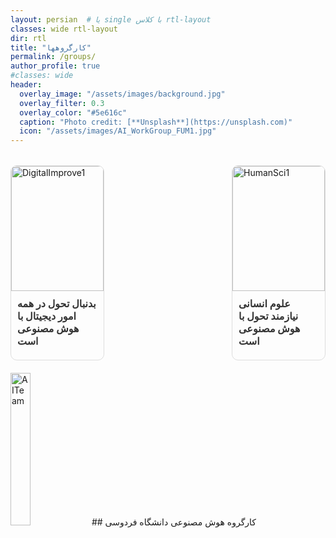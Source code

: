 ```yaml
---
layout: persian  # یا single با کلاس rtl-layout
classes: wide rtl-layout
dir: rtl
title: "کارگروهها"
permalink: /groups/
author_profile: true
#classes: wide
header:
  overlay_image: "/assets/images/background.jpg"
  overlay_filter: 0.3
  overlay_color: "#5e616c"
  caption: "Photo credit: [**Unsplash**](https://unsplash.com)"
  icon: "/assets/images/AI_WorkGroup_FUM1.jpg"
---
```


<div class="projects-grid" style="display: flex; flex-wrap: wrap; justify-content: space-between; gap: 20px;">
  <!-- پروژه ۱ -->
  <div class="project-card" style="width: calc(33.33% - 20px); border: 1px solid #ddd; border-radius: 10px; overflow: hidden; margin-bottom: 20px;">
    <a href="/Aigroup/DigitalImprove/" style="text-decoration: none; color: inherit;">
      <img src="/assets/DigitalImprove/DigitalImprove.jpg" 
           alt="DigitalImprove1" 
           class="project-image"
           style="width: 100%; height: 200px; object-fit: cover; display: block;">
      <div class="project-content" style="padding: 10px;">
        <h3 class="project-title" style="font-size: 16px; font-weight: bold; margin: 0 0 10px;">
          بدنبال تحول در همه امور دیجیتال با هوش مصنوعی است
        </h3>
      </div>
    </a>
  </div>

  <!-- پروژه ۲ -->
  <div class="project-card" style="width: calc(33.33% - 20px); border: 1px solid #ddd; border-radius: 10px; overflow: hidden; margin-bottom: 20px;">
    <a href="/Aigroup/HumanSci/" style="text-decoration: none; color: inherit;">
      <img src="/assets/HumanSci/HumanSci.jpg" 
           alt="HumanSci1" 
           class="project-image"
           style="width: 100%; height: 200px; object-fit: cover; display: block;">
      <div class="project-content" style="padding: 10px;">
        <h3 class="project-title" style="font-size: 16px; font-weight: bold; margin: 0 0 10px;">
          علوم انسانی نیازمند تحول با هوش مصنوعی است
        </h3>
      </div>
    </a>
  </div>

  

</div>

<style>
.projects-grid {
  display: grid;
  grid-template-columns: repeat(auto-fill, minmax(300px, 1fr));
  gap: 2rem;
  margin-top: 2rem;
}

.project-card {
  border: 1px solid #eaeaea;
  border-radius: 8px;
  overflow: hidden;
  transition: transform 0.3s ease, box-shadow 0.3s ease;
}

.project-card:hover {
  transform: translateY(-5px);
  box-shadow: 0 10px 20px rgba(0,0,0,0.1);
}

.project-image {
  width: 100%;
  height: 200px;
  object-fit: cover;
}

.project-content {
  padding: 1.5rem;
}

.project-title {
  margin-top: 0;
  color: #333;
}

.project-description {
  color: #666;
  line-height: 1.6;
}
</style>




<img src="/assets/images/AI_WorkGroup_FUM.jpg" alt="AITeam" style="width:25%; height:25%; max-width:100%; height:auto;">
## کارگروه هوش مصنوعی دانشگاه فردوسی